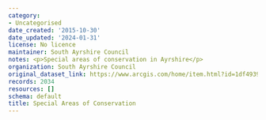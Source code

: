 ```yaml
---
category:
- Uncategorised
date_created: '2015-10-30'
date_updated: '2024-01-31'
license: No licence
maintainer: South Ayrshire Council
notes: <p>Special areas of conservation in Ayrshire</p>
organization: South Ayrshire Council
original_dataset_link: https://www.arcgis.com/home/item.html?id=1df49391cbf448e4a7786efe6b52f008
records: 2034
resources: []
schema: default
title: Special Areas of Conservation
---
```


